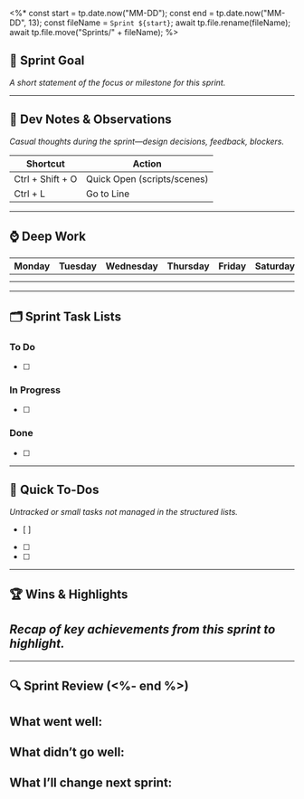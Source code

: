 <%*
const start = tp.date.now("MM-DD");
const end = tp.date.now("MM-DD", 13);
const fileName = `Sprint ${start}`;
await tp.file.rename(fileName);
await tp.file.move("Sprints/" + fileName);
%>
## 🎯 Sprint Goal  
_A short statement of the focus or milestone for this sprint._

---
## 🧠 Dev Notes & Observations  
_Casual thoughts during the sprint—design decisions, feedback, blockers._

| Shortcut         | Action                      |
| ---------------- | --------------------------- |
| Ctrl + Shift + O | Quick Open (scripts/scenes) |
| Ctrl + L         | Go to Line                  |

---
## ⌚ Deep Work
| Monday | Tuesday | Wednesday | Thursday | Friday | Saturday | Sunday |
| ------ | ------- | --------- | -------- | ------ | -------- | ------ |
|        |         |           |          |        |          |        |
|        |         |           |          |        |          |        |

---
## 🗂️ Sprint Task Lists
### To Do  
- [ ]  
### In Progress  
- [ ]  
### Done  
- [ ]  

---
## 📝 Quick To-Dos  
_Untracked or small tasks not managed in the structured lists._
- [ ]  
- [ ]  
- [ ]  

---
## 🏆 Wins & Highlights
_Recap of key achievements from this sprint to highlight._
- 

---
## 🔍 Sprint Review (<%- end %>)  
**What went well:**  
-  

**What didn’t go well:**  
-  

**What I’ll change next sprint:**  
-  
